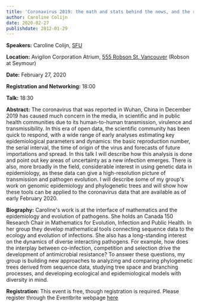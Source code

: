 ```yaml
---
title: 'Coronavirus 2019: the math and stats behind the news, and the role of genetic data'
author: Caroline Colijn
date: 2020-02-27
publishdate: 2012-01-29
---
```

**Speakers:** Caroline Colijn, [SFU](https://www.sfu.ca/math/department/faculty/colijn--caroline.html)

**Location:** Avigilon Corporation Atrium, [555 Robson St, Vancouver](https://goo.gl/maps/6mHjCucr32sv4jv97) (Robson at Seymour)

**Date:** February 27, 2020

**Registration and Networking:** 18:00 

**Talk:** 18:30 

**Abstract:** 
The coronavirus that was reported in Wuhan, China in December 2019 has caused much concern in the media, in scientific and in public health communities due to its human-to-human transmission, virulence and transmissibility. In this era of open data, the scientific community has been quick to respond, with a wide range of early analyses estimating key epidemiological parameters and dynamics: the basic reproduction number, the serial interval, the time of origin of the virus and forecasts of future importations and spread. In this talk I will describe how this analysis is done and point out key areas of uncertainty as a new infection emerges. There is also, more broadly in the field, considerable interest in using genetic data in epidemiology, as these data can give a high-resolution picture of transmission and pathogen evolution. I will describe some of my group's work on genomic epidemiology and phylogenetic trees and will show how these tools can be applied to the coronavirus data that are available as of early February 2020. 

**Biography:**
Caroline's work is at the interface of mathematics and the epidemiology and evolution of pathogens. She holds an Canada 150 Research Chair in Mathematics for Evolution, Infection and Public Health. In her group they develop mathematical tools connecting sequence data to the ecology and evolution of infections. She also has a long-standing interest on the dynamics of diverse interacting pathogens. For example, how does the interplay between co-infection, competition and selection drive the development of antimicrobial resistance? To answer these questions, my group is building new approaches to analyzing and comparing phylogenetic trees derived from sequence data, studying tree space and branching processes, and developing ecological and epidemiological models with diversity in mind.



**Registration:** 
This event is free, though registration is required. Please register through the Eventbrite webpage [here](https://www.eventbrite.ca/e/bc-data-colloquium-series-february-27-caroline-colijn-tickets-92251794601)
